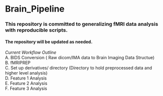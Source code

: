 # Brain_Pipeline

### This repository is committed to generalizing fMRI data analysis with reproducible scripts.
#### The repository will be updated as needed.

*Current Workflow Outline*  
A. BIDS Conversion ( Raw dicom/IMA data to Brain Imaging Data Structue)  
B. fMRIPREP  
C. Set up derivatives/ directory (Directory to hold preprocessed data and higher level analysis)   
D. Feature 1 Analysis  
E. Feature 2 Analysis  
F. Feature 3 Analysis  
 
